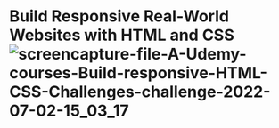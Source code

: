 # Build Responsive Real-World Websites with HTML and CSS![screencapture-file-A-Udemy-courses-Build-responsive-HTML-CSS-Challenges-challenge-2022-07-02-15_03_17](https://user-images.githubusercontent.com/101415932/177001983-cee95bbe-3ae9-4ced-946c-247ecdd0c675.png)

